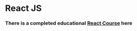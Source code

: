 # React JS

### There is a completed educational [React Course](https://www.udemy.com/course/react-ru/) here
